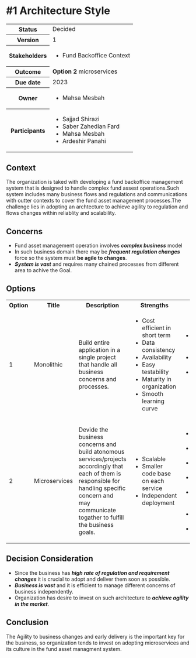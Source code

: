 # #1 Architecture Style
 <table>
      <tbody>
        <tr>
          <th>Status</th>
          <td>
            Decided
          </td>
        </tr>
        <tr>
          <th>Version</th>
          <td>
            1
          </td>
        </tr>
        <tr>
          <th>Stakeholders</th>
          <td>
            <ul>
              <li>Fund Backoffice Context</li>
            </ul>
          </td>
        </tr>
        <tr>
          <th>
            <strong>Outcome</strong>
          </th>
          <td>
            <strong>Option 2 </strong>microservices</td>
        </tr>
        <tr>
          <th>Due date</th>
          <td>2023</td>
        </tr>
        <tr>
          <th>Owner</th>
          <td>
            <ul>
              <li>
              Mahsa Mesbah
              </li>
            </ul>
          </td>
        </tr>
        <tr>
          <th>
            <p>
              <strong>Participants</strong>
            </p>
          </th>
          <td>
              <ul>
                <li>Sajjad Shirazi</li>
                <li>Saber Zahedian Fard</li>
                <li>Mahsa Mesbah</li>
                <li>Ardeshir Panahi</li>
              </ul>
          </td>
        </tr>
      </tbody>
    </table>

## Context
The organization is taked with developing a fund backoffice management system that is designed to handle complex fund assest operations.Such system includes many business flows and regulations and communications with outter contexts to cover the fund asset management processes.The challenge lies in adopting an archtecture to achieve agility to regulation and flows changes within reliablity and scalability. 
## Concerns
- Fund asset management operation involves ***complex business*** model
- In such business domain there may be ***frequent regulation changes*** force so the system must **be agile to changes**. 
- ***System is vast*** and requires many chained processes from different area to achive the Goal.

## Options

<table>
      <tbody>
        <tr>
          <th>Option</th>
          <th>Title</th>
          <th>Description</th>
          <th>Strengths</th>
          <th>Weakness</th>
          <th>Opportunities</th>
          <th>Threats</th>
        </tr>
        <tr>
          <td>1</td>
          <td>Monolithic</td>
          <td>Build entire application in a single project that handle all business concerns and processes. </td>
          <td>
            <ul>
              <li>Cost efficient in short term</li>
              <li>Data consistency</li>
              <li>Availability</li>
              <li>Easy testability</li>
              <li>Maturity in organization</li>
              <li>Smooth learning curve</li>
            </ul>
          </td>
          <td>
            <ul>
              <li>Potential large code base</li>
              <li>Scalability Challange</li>
              <li>Maintainibility challange on large code base</li>
            </ul>
          </td>
          <td>
            <ul>
              <li>Adopt easily</li>
              <li>Faster Prototype delivery</li>
              <li>Organization has strong experience</li>
            </ul>
          </td>
          <td>
            <ul>
              <li>Slow adoption of requirement changes</li>
              <li>Require tight coordination with other responsible teams</li>
            </ul>
          </td>
        </tr>
        <tr>
          <td>2</td>
          <td>Microservices</td>
          <td>
            Devide the business concerns and build atonomous services/projects accordingly that each of them is responsible for handling specific concern and may communicate togather to fulfill the business goals.
          </td>
          <td>
            <ul>
              <li>Scalable</li>
              <li>Smaller code base on each service</li>
              <li>Independent deployment</li>
            </ul>
          </td>
          <td>
            <ul>
              <li>Consistency Challenge</li>
              <li>Fragile reliablity</li>
              <li>Challenging testability</li>
              <li>In-maturity in Organization</li>
              <li>Complex inter-service dependencies</li>
              <li>High lerning curve</li>
              <li>Expensive</li>
            </ul>
          </td>
          <td>
            <ul>
              <li>Agile to requirement changes</li>
              <li>Reduce coordinations</li>
              <li>Independent Scaling</li>
              <li>Independent development</li>
              <li>Simpler code mainainability</li>
            </ul>
          </td>
          <td>
            <ul>
              <li>Require complex infrastructure</li>
              <li>Increases maintenance cost</li>
              <li>Challenge on recuite experts</li>
              <li>Challenge on training</li>
              <li>Challenge on adopting in the organization</li>
            </ul>
          </td>
        </tr>
      </tbody>
    </table>

## Decision Consideration
- Since the business has ***high rate of regulation and requirement changes*** it is crucial to adopt and deliver them soon as possible.
- ***Business is vast*** and it is efficient to manage different concerns of business independently.
- Organization has desire to invest on such architecture to ***achieve agility in the market***.

## Conclusion
The Agility to business changes and early delivery is the important key for the business, so organization tends to invest on adopting microservices and its culture in the fund asset managment system.
